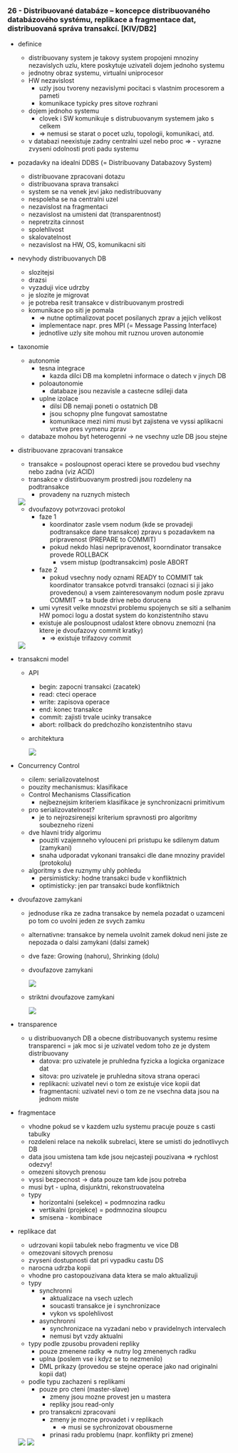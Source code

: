 ### 26 - Distribuované databáze – koncepce distribuovaného databázového systému, replikace a fragmentace dat, distribuovaná správa transakcí. [KIV/DB2]

- definice
  - distribuovany system je takovy system propojeni mnoziny nezavislych uzlu, ktere poskytuje uzivateli dojem jednoho systemu
  - jednotny obraz systemu, virtualni uniprocesor
  - HW nezavislost
    - uzly jsou tvoreny nezavislymi pocitaci s vlastnim procesorem a pameti
    - komunikace typicky pres sitove rozhrani
  - dojem jednoho systemu
    - clovek i SW komunikuje s distrubuovanym systemem jako s celkem
    - => nemusi se starat o pocet uzlu, topologii, komunikaci, atd.
  - v databazi neexistuje zadny centralni uzel nebo proc
    => - vyrazne zvyseni odolnosti proti padu systemu

- pozadavky na idealni DDBS (= Distribuovany Databazovy System)
  - distribuovane zpracovani dotazu
  - distribuovana sprava transakci
  - system se na venek jevi jako nedistribuovany
  - nespoleha se na centralni uzel
  - nezavislost na fragmentaci
  - nezavislost na umisteni dat (transparentnost)
  - nepretrzita cinnost
  - spolehlivost
  - skalovatelnost
  - nezavislost na HW, OS, komunikacni siti

- nevyhody distribuovanych DB
  - slozitejsi
  - drazsi
  - vyzaduji vice udrzby
  - je slozite je migrovat
  - je potreba resit transakce v distribuovanym prostredi
  - komunikace po siti je pomala
    - => nutne optimalizovat pocet posilanych zprav a jejich velikost
    - implementace napr. pres MPI (= Message Passing Interface)
    - jednotlive uzly site mohou mit ruznou uroven autonomie

- taxonomie
  - autonomie
    - tesna integrace
      - kazda dilci DB ma kompletni informace o datech v jinych DB
    - poloautonomie
      - databaze jsou nezavisle a castecne sdileji data
    - uplne izolace
      - dilsi DB nemaji poneti o ostatnich DB
      - jsou schopny plne fungovat samostatne
      - komunikace mezi nimi musi byt zajistena ve vyssi aplikacni vrstve pres vymenu zprav
  - databaze mohou byt heterogenni -> ne vsechny uzle DB jsou stejne

- distribuovane zpracovani transakce
  - transakce = posloupnost operaci ktere se provedou bud vsechny nebo zadna (viz ACID)
  - transakce v distirbuovanym prostredi jsou rozdeleny na podtransakce
    - provadeny na ruznych mistech

  <img src="img/26/01.png">

  - dvoufazovy potvrzovaci protokol
    - faze 1
      - koordinator zasle vsem nodum (kde se provadeji podtransakce dane transakce) zpravu s pozadavkem na pripravenost (PREPARE to COMMIT)
      - pokud nekdo hlasi nepripravenost, koorndinator transakce provede ROLLBACK
        - vsem mistup (podtransakcim) posle ABORT
    - faze 2
      - pokud vsechny nody oznami READY to COMMIT tak koordinator transakce potvrdi transakci (oznaci si ji jako provedenou) a vsem zainteresovanym nodum posle zpravu COMMIT -> ta bude drive nebo dorucena
    - umi vyresit velke mnozstvi problemu spojenych se siti a selhanim HW pomoci logu a dostat system do konzistentniho stavu
    - existuje ale posloupnost udalost ktere obnovu znemozni (na ktere je dvoufazovy commit kratky)
      - => existuje trifazovy commit

  <img src="img/26/04.png">

- transakcni model
  - API
    - begin: zapocni transakci (zacatek)
    - read: cteci operace
    - write: zapisova operace
    - end: konec transakce
    - commit: zajisti trvale ucinky transakce
    - abort: rollback do predchoziho konzistentniho stavu

  - architektura

    <img src="img/26/05.png">

- Concurrency Control
  - cilem: serializovatelnost
  - pouzity mechanismus: klasifikace
  - Control Mechanisms Classification
    - nejbeznejsim kriteriem klasifikace je synchronizacni primitivum
  - pro serializovatelnost?
    - je to nejrozsirenejsi kriterium spravnosti pro algoritmy soubezneho rizeni
  - dve hlavni tridy algorimu
    - pouziti vzajemneho vylouceni pri pristupu ke sdilenym datum (zamykani)
    - snaha udporadat vykonani transakci dle dane mnoziny pravidel (protokolu)
  - algoritmy s dve ruznymy uhly pohledu
    - persimisticky: hodne transakci bude v konfliktnich
    - optimisticky: jen par transakci bude konfliktnich

- dvoufazove zamykani
  - jednoduse rika ze zadna transakce by nemela pozadat o uzamceni po tom co uvolni jeden ze svych zamku
  - alternativne: transakce by nemela uvolnit zamek dokud neni jiste ze nepozada o dalsi zamykani (dalsi zamek)
  - dve faze: Growing (nahoru), Shrinking (dolu)
  - dvoufazove zamykani

     <img src="img/26/06.png">

  - striktni dvoufazove zamykani

    <img src="img/26/07.png">

- transparence
  - u distribuovanych DB a obecne distribuovanych systemu resime transparenci = jak moc si je uzivatel vedom toho ze je dystem distribuovany
    - datova: pro uzivatele je pruhledna fyzicka a logicka organizace dat
    - sitova: pro uzivatele je pruhledna sitova strana operaci
    - replikacni: uzivatel nevi o tom ze existuje vice kopii dat
    - fragmentacni: uzivatel nevi o tom ze ne vsechna data jsou na jednom miste

- fragmentace
  - vhodne pokud se v kazdem uzlu systemu pracuje pouze s casti tabulky
  - rozdeleni relace na nekolik subrelaci, ktere se umisti do jednotlivych DB
  - data jsou umistena tam kde jsou nejcasteji pouzivana => rychlost odezvy!
  - omezeni sitovych prenosu
  - vyssi bezpecnost -> data pouze tam kde jsou potreba
  - musi byt - uplna, disjunktni, rekonstruovatelna
  - typy
    - horizontalni (selekce) = podmnozina radku
    - vertikalni (projekce) = podmnozina sloupcu
    - smisena - kombinace

- replikace dat
  - udrzovani kopii tabulek nebo fragmentu ve vice DB
  - omezovani sitovych prenosu
  - zvyseni dostupnosti dat pri vypadku castu DS
  - narocna udrzba kopii
  - vhodne pro castopouzivana data ktera se malo aktualizuji
  - typy
    - synchronni
      - aktualizace na vsech uzlech
      - soucasti transakce je i synchronizace
      - vykon vs spolehlivost
    - asynchronni
      - synchronizace na vyzadani nebo v pravidelnych intervalech
      - nemusi byt vzdy aktualni
  - typy podle zpusobu provadeni repliky
    - pouze zmenene radky => nutny log zmenenych radku
    - uplna (poslem vse i kdyz se to nezmenilo)
    - DML prikazy (provedou se stejne operace jako nad originalni kopii dat)
  - podle typu zachazeni s replikami
    - pouze pro cteni (master-slave)
      - zmeny jsou mozne provest jen u mastera
      - repliky jsou read-only
    - pro transakcni zpracovani
      - zmeny je mozne provadet i v replikach
        - => musi se sychronizovat obousmerne
      - prinasi radu problemu (napr. konflikty pri zmene)

  <img src="img/26/03.png">

  <img src="img/26/02.png">
